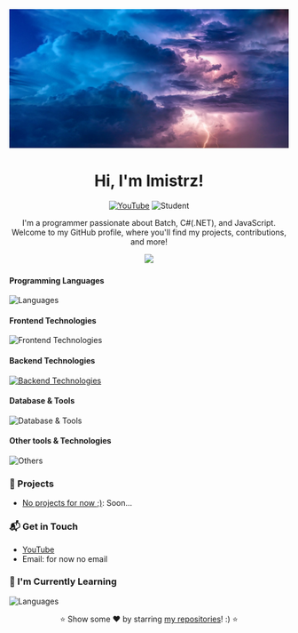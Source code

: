 <div align="center">
  <img src="https://github.com/Imistrz21/Imistrz21/blob/main/thunderstorm-3625405_1280.jpg" alt="Background Image" width="100%" height="250px">
</div>

<h1 align="center">Hi, I'm Imistrz!</h1>
<p align="center">
  <a href="https://www.youtube.com/imistrz"><img src="https://img.shields.io/badge/YouTube-imistrz-red?style=flat-square&logo=youtube" alt="YouTube"></a>
  <img src="https://img.shields.io/badge/Student-Poland-green?style=flat-square&logo=student" alt="Student">
</p>

<p align="center">
  I'm a programmer passionate about Batch, C#(.NET), and JavaScript. Welcome to my GitHub profile, where you'll find my projects, contributions, and more!
</p>


<p align="center">
  <img src="https://via.placeholder.com/900x3/00FF00/000000?text=+">
</p>

#### Programming Languages
![Languages](https://skillicons.dev/icons?i=cs,js,python,java,lua)

#### Frontend Technologies
![Frontend Technologies](https://skillicons.dev/icons?i=html,css,md)

#### Backend Technologies
[![Backend Technologies](https://skillicons.dev/icons?i=azure,docker)](https://skillicons.dev)

#### Database & Tools
![Database & Tools](https://skillicons.dev/icons?i=mysql,godot,obsidian,pr,powershell)

#### Other tools & Technologies
![Others](https://skillicons.dev/icons?i=windows,linux,arch,git,github,markdown,vscode,gitlab,arduino,raspberrypi,discord,bots,)

### 🚀 Projects
- [No projects for now ;)](https://github.com/Imistrz21/Soon): Soon...

### 📬 Get in Touch
- [YouTube](http://www.youtube.com/@imistrz)
- Email: for now no email

### 🌱 I'm Currently Learning
![Languages](https://skillicons.dev/icons?i=php,c)

<p align="center">⭐️ Show some ❤️ by starring <a href="https://github.com/Imistrz21">my repositories</a>! :) ⭐️</p>
